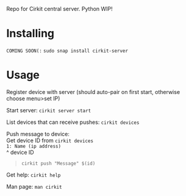 Repo for Cirkit central server. Python WIP!  

# Installing
`COMING SOON(:`
`sudo snap install cirkit-server`

# Usage
Register device with server (should auto-pair on first start, otherwise choose menu>set IP) 

Start server: `cirkit server start`  

List devices that can receive pushes: `cirkit devices`    

Push message to device:  
Get device ID from `cirkit devices`  
`1: Name (ip address)`  
^ device ID  
>`cirkit push "Message" $(id)`  

Get help: `cirkit help`  

Man page: `man cirkit`  
